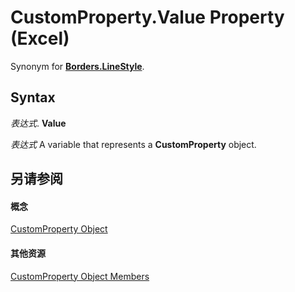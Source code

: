 
# CustomProperty.Value Property (Excel)

Synonym for  **[Borders.LineStyle](a057234d-0442-3fd7-5547-b19451774c0e.md)**.


## Syntax

 _表达式_. **Value**

 _表达式_ A variable that represents a **CustomProperty** object.


## 另请参阅


#### 概念


[CustomProperty Object](df8b58d8-ccfd-00bb-723a-a9c328f0b38b.md)
#### 其他资源


[CustomProperty Object Members](http://msdn.microsoft.com/library/a63c6fa9-2a9f-745a-987c-f977bf2c679a%28Office.15%29.aspx)